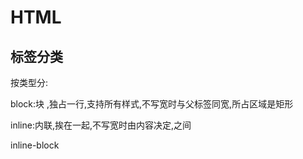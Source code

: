 # HTML

## 标签分类

按类型分:

block:块 ,独占一行,支持所有样式,不写宽时与父标签同宽,所占区域是矩形

inline:内联,挨在一起,不写宽时由内容决定,之间

inline-block